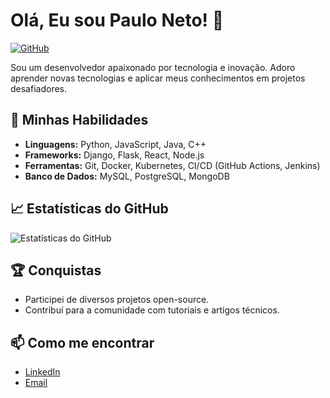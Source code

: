 # Olá, Eu sou Paulo Neto! 👋

[![GitHub](https://img.shields.io/badge/GitHub-black?style=flat-square&logo=github)](https://github.com/pauloneto23)

Sou um desenvolvedor apaixonado por tecnologia e inovação. Adoro aprender novas tecnologias e aplicar meus conhecimentos em projetos desafiadores.

## 🚀 Minhas Habilidades

- **Linguagens:** Python, JavaScript, Java, C++
- **Frameworks:** Django, Flask, React, Node.js
- **Ferramentas:** Git, Docker, Kubernetes, CI/CD (GitHub Actions, Jenkins)
- **Banco de Dados:** MySQL, PostgreSQL, MongoDB

## 📈 Estatísticas do GitHub

![Estatísticas do GitHub](https://github-readme-stats.vercel.app/api?username=pauloneto23&show_icons=true&theme=dracula)

## 🏆 Conquistas

- Participei de diversos projetos open-source.
- Contribuí para a comunidade com tutoriais e artigos técnicos.

## 📫 Como me encontrar

- [LinkedIn](https://www.linkedin.com/in/tulenginetinhopaulo/)
- [Email](tulengipaulo@gmail.com)
